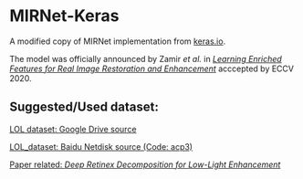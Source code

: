 # MIRNet-Keras
A modified copy of MIRNet implementation from [keras.io](https://keras.io/examples/vision/mirnet/).

The model was officially announced by Zamir _et al._ in [_Learning Enriched Features for Real Image Restoration and Enhancement_](https://arxiv.org/pdf/2003.06792) acccepted by ECCV 2020.

## Suggested/Used dataset:
[LOL dataset: Google Drive source](https://drive.google.com/open?id=157bjO1_cFuSd0HWDUuAmcHRJDVyWpOxB)

[LOL_dataset: Baidu Netdisk source (Code: acp3)](https://pan.baidu.com/s/1ABMrDjBTeHIJGlOFIeP1IQ)

[Paper related: _Deep Retinex Decomposition for Low-Light Enhancement_](https://daooshee.github.io/BMVC2018website/)
